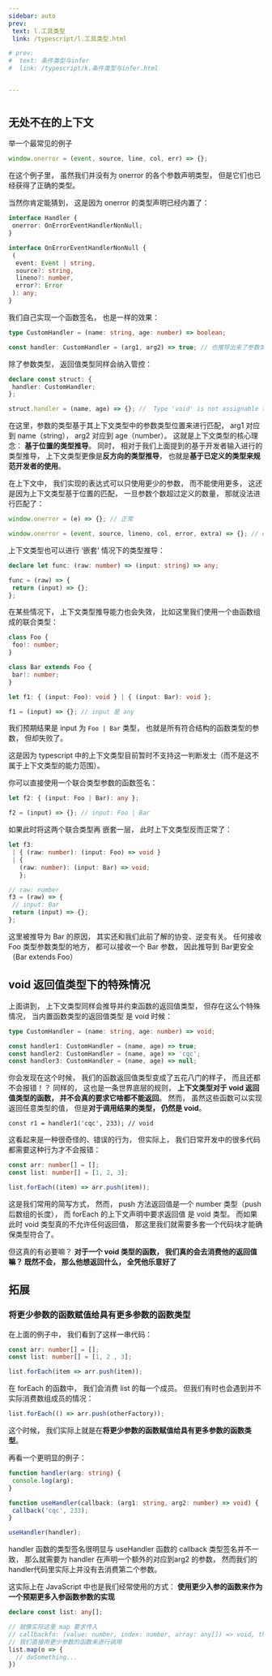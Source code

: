 ```yaml
---
sidebar: auto
prev:
 text: l.工具类型
 link: /typescript/l.工具类型.html

# prev:
#  text: 条件类型与infer
#  link: /typescript/k.条件类型与infer.html


---
```


#

## 无处不在的上下文

举一个最常见的例子

```typescript
window.onerror = (event, source, line, col, err) => {};
```

在这个例子里， 虽然我们并没有为 onerror 的各个参数声明类型， 但是它们也已经获得了正确的类型。

当然你肯定能猜到， 这是因为 onerror 的类型声明已经内置了：

```typescript
interface Handler {
 onerror: OnErrorEventHandlerNonNull;
}

interface OnErrorEventHandlerNonNull {
 (
  event: Event | string,
  source?: string,
  lineno?: number,
  error?: Error
 ): any;
}

```

我们自己实现一个函数签名， 也是一样的效果：

```typescript
type CustomHandler = (name: string, age: number) => boolean;

const handler: CustomHandler = (arg1, arg2) => true; // 也推导出来了参数类型
```

除了参数类型， 返回值类型同样会纳入管控：

```typescript
declare const struct: {
 handler: CustomHandler;
};

struct.handler = (name, age) => {}; //  Type 'void' is not assignable to type 'boolean'.
```

在这里，参数的类型基于其上下文类型中的参数类型位置来进行匹配， arg1 对应到 name（string）， arg2 对应到 age（number）。
这就是上下文类型的核心理念： **基于位置的类型推导**。 同时， 相对于我们上面提到的基于开发者输入进行的类型推导， 上下文类型更像是**反方向的类型推导**， 也就是**基于已定义的类型来规范开发者的使用**。

在上下文中， 我们实现的表达式可以只使用更少的参数， 而不能使用更多， 这还是因为上下文类型基于位置的匹配， 一旦参数个数超过定义的数量， 那就没法进行匹配了：

```typescript
window.onerror = (e) => {}; // 正常

window.onerror = (event, source, lineno, col, error, extra) => {}; // error

```

上下文类型也可以进行 ‘嵌套’ 情况下的类型推导：

```typescript
declare let func: (raw: number) => (input: string) => any;

func = (raw) => {
 return (input) => {};
};

```

在某些情况下， 上下文类型推导能力也会失效， 比如这里我们使用一个由函数组成的联合类型：

```typescript
class Foo {
 foo!: number;
}

class Bar extends Foo {
 bar!: number;
}

let f1: { (input: Foo): void } | { (input: Bar): void };

f1 = (input) => {}; // input 是 any

```

我们预期结果是 input 为 `Foo | Bar` 类型， 也就是所有符合结构的函数类型的参数， 但却失败了。

这是因为 typescript 中的上下文类型目前暂时不支持这一判断发士（而不是这不属于上下文类型的能力范围）。

你可以直接使用一个联合类型参数的函数签名：

```typescript
let f2: { (input: Foo | Bar): any };

f2 = (input) => {}; // input: Foo | Bar
```

如果此时将这两个联合类型再 嵌套一层， 此时上下文类型反而正常了：

```typescript
let f3:
 | { (raw: number): (input: Foo) => void }
 | {
   (raw: number): (input: Bar) => void;
   };

// raw: number
f3 = (raw) => {
 // input: Bar
 return (input) => {};
};
```

这里被推导为 Bar 的原因， 其实还和我们此前了解的协变、逆变有关。 任何接收 Foo 类型参数类型的地方， 都可以接收一个 Bar 参数， 因此推导到 Bar更安全（Bar extends Foo）

## void 返回值类型下的特殊情况

上面讲到， 上下文类型同样会推导并约束函数的返回值类型， 但存在这么个特殊情况， 当内置函数类型的返回值类型 是 void 时候：

```typescript
type CustomHandler = (name: string, age: number) => void;

const handler1: CustomHandler = (name, age) => true;
const handler2: CustomHandler = (name, age) => 'cqc';
const handler3: CustomHandler = (name, age) => null;

```

你会发现在这个时候， 我们的函数返回值类型变成了五花八门的样子， 而且还都不会报错！？ 同样的， 这也是一条世界底层的规则， **上下文类型对于 void 返回值类型的函数， 并不会真的要求它啥都不能返回**。 然而， 虽然这些函数可以实现返回任意类型的值， 但是**对于调用结果的类型， 仍然是 void**。

`const r1 = handler1('cqc', 233); // void`

这看起来是一种很奇怪的、错误的行为， 但实际上， 我们日常开发中的很多代码都需要这种行为才不会报错：

```typescript
const arr: number[] = [];
const list: number[] = [1, 2, 3];

list.forEach((item) => arr.push(item));
```

这是我们常用的简写方式， 然而， push 方法返回值是一个 number 类型（push 后数组的长度）， 而 forEach 的上下文声明中要求返回值 是 void 类型。 而如果此时 void 类型真的不允许任何返回值， 那这里我们就需要多套一个代码块才能确保类型符合了。

但这真的有必要嘛？ **对于一个 void 类型的函数， 我们真的会去消费他的返回值嘛？ 既然不会， 那么他想返回什么， 全凭他乐意好了**

## 拓展

### 将更少参数的函数赋值给具有更多参数的函数类型

在上面的例子中， 我们看到了这样一串代码：

```typescript
const arr: number[] = [];
const list: number[] = [1, 2 , 3];

list.forEach(item => arr.push(item));
```

在 forEach 的函数中， 我们会消费 list 的每一个成员。 但我们有时也会遇到并不实际消费数组成员的情况：

```typescript
list.forEach(() => arr.push(otherFactory));
```

这个时候， 我们实际上就是在**将更少参数的函数赋值给具有更多参数的函数类型**。

再看一个更明显的例子：

```typescript
function handler(arg: string) {
 console.log(arg);
}

function useHandler(callback: (arg1: string, arg2: number) => void) {
 callback('cqc', 233);
}

useHandler(handler);
```

handler 函数的类型签名很明显与 useHandler 函数的 callback 类型签名并不一致， 那么就需要为 handler 在声明一个额外的对应到arg2 的参数， 然而我们的handler代码里实际上并没有去消费第二个参数。

这实际上在 JavaScript 中也是我们经常使用的方式： **使用更少入参的函数来作为一个预期更多入参函数参数的实现**

```typescript
declare const list: any[];

// 就像实际这里 map 要求传入
// callbackfn: (value: number, index: number, array: any[]) => void, thisArg?: any
// 我们直接用更少参数的函数来进行调用
list.map(o => {
  // doSomething...
})
```
